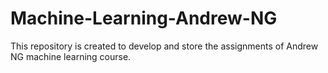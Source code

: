 # Machine-Learning-Andrew-NG
This repository is created to develop and store the assignments of Andrew NG machine learning course. 
